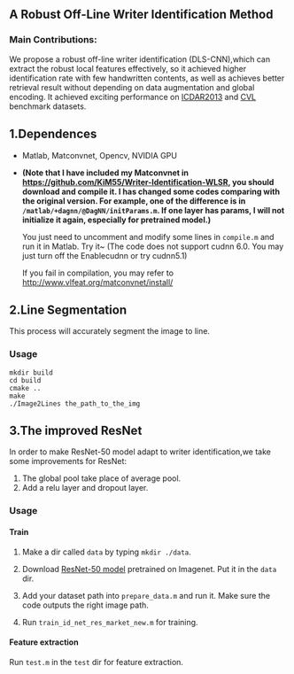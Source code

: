 ## A Robust Off-Line Writer Identification Method



###  Main Contributions:
We propose a robust off-line writer identification (DLS-CNN),which can extract the robust local features effectively, so it achieved higher identification rate with few handwritten contents, as well as achieves better retrieval result without depending on data augmentation and global encoding. It achieved exciting performance on  [ICDAR2013](https://cvl.tuwien.ac.at/research/cvl-databases/an-off-line-database-for-writer-retrieval-writer-identification-and-word-spotting/) and  [CVL](http://rrc.cvc.uab.es/) benchmark datasets.

## 1.Dependences 
- Matlab, Matconvnet, Opencv, NVIDIA GPU
- **(Note that I have included my Matconvnet in https://github.com/KiM55/Writer-Identification-WLSR, you should download and compile it. I has changed some codes comparing with the original version. For example, one of the difference is in `/matlab/+dagnn/@DagNN/initParams.m`. If one layer has params, I will not initialize it again, especially for pretrained model.)**

	You just need to uncomment and modify some lines in `compile.m` and run it in Matlab. Try it~
	(The code does not support cudnn 6.0. You may just turn off the Enablecudnn or try cudnn5.1)

	If you fail in compilation, you may refer to http://www.vlfeat.org/matconvnet/install/

## 2.Line Segmentation
This process will accurately segment the image to line.
### Usage
```Console
mkdir build
cd build
cmake ..
make
./Image2Lines the_path_to_the_img
```


## 3.The improved ResNet
In order to make ResNet-50 model adapt to writer identification,we take some improvements for ResNet:
1. The global pool take place of average pool.
2. Add a relu layer and dropout layer.
### Usage
#### Train
1. Make a dir called `data` by typing `mkdir ./data`.

2. Download [ResNet-50 model](http://www.vlfeat.org/matconvnet/models/imagenet-resnet-50-dag.mat) pretrained on Imagenet. Put it in the `data` dir. 

3. Add your dataset path into `prepare_data.m` and run it. Make sure the code outputs the right image path.
4. Run `train_id_net_res_market_new.m` for training. 
#### Feature extraction
 Run `test.m` in  the `test` dir for feature extraction.
 
